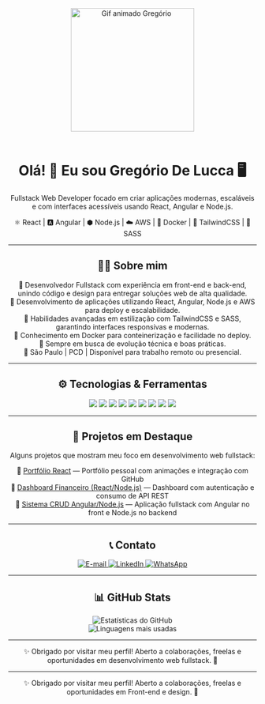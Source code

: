 <div align="center">
  <img 
    src="https://camo.githubusercontent.com/2366b34bb903c09617990fb5fff4622f3e941349e846ddb7e73df872a9d21233/68747470733a2f2f63646e2e6472696262626c652e636f6d2f75736572732f3733303730332f73637265656e73686f74732f363538313234332f6176656e746f2e676966" 
    alt="Gif animado Gregório" 
    width="250" 
    style="margin-bottom: 20px;"
  />
  <h1>Olá! 👋 Eu sou Gregório De Lucca 🖥️</h1>
  <p>Fullstack Web Developer focado em criar aplicações modernas, escaláveis e com interfaces acessíveis usando React, Angular e Node.js.</p>

  <p>
    ⚛️ React | 🅰️ Angular | ⬢ Node.js | ☁️ AWS | 🐳 Docker | 🎨 TailwindCSS | 💅 SASS
  </p>
</div>

---

<div align="center">
  <h2>👨‍💻 Sobre mim</h2>
  <p>
    🎯 Desenvolvedor Fullstack com experiência em front-end e back-end, unindo código e design para entregar soluções web de alta qualidade.<br />
    💼 Desenvolvimento de aplicações utilizando React, Angular, Node.js e AWS para deploy e escalabilidade.<br />
    🎨 Habilidades avançadas em estilização com TailwindCSS e SASS, garantindo interfaces responsivas e modernas.<br />
    🐳 Conhecimento em Docker para conteinerização e facilidade no deploy.<br />
    🚀 Sempre em busca de evolução técnica e boas práticas.<br />
    📍 São Paulo | PCD | Disponível para trabalho remoto ou presencial.
  </p>
</div>

---

<div align="center">
  <h2>⚙️ Tecnologias & Ferramentas</h2>
  <p align="center">
    <img src="https://img.shields.io/badge/React-20232A?style=for-the-badge&logo=react&logoColor=61DAFB" />
    <img src="https://img.shields.io/badge/Angular-DD0031?style=for-the-badge&logo=angular&logoColor=white" />
    <img src="https://img.shields.io/badge/Node.js-339933?style=for-the-badge&logo=node.js&logoColor=white" />
    <img src="https://img.shields.io/badge/AWS-232F3E?style=for-the-badge&logo=amazonaws&logoColor=white" />
    <img src="https://img.shields.io/badge/Docker-2496ED?style=for-the-badge&logo=docker&logoColor=white" />
    <img src="https://img.shields.io/badge/TailwindCSS-06B6D4?style=for-the-badge&logo=tailwind-css&logoColor=white" />
    <img src="https://img.shields.io/badge/SASS-CC6699?style=for-the-badge&logo=sass&logoColor=white" />
    <img src="https://img.shields.io/badge/HTML5-E34F26?style=for-the-badge&logo=html5&logoColor=white" />
    <img src="https://img.shields.io/badge/CSS3-1572B6?style=for-the-badge&logo=css3&logoColor=white" />
  </p>
</div>

---

<div align="center">
  <h2>🌟 Projetos em Destaque</h2>
  <p>Alguns projetos que mostram meu foco em desenvolvimento web fullstack:</p>

  🔗 [Portfólio React](https://seu-link-portfolio.vercel.app) — Portfólio pessoal com animações e integração com GitHub<br />
  🔗 [Dashboard Financeiro (React/Node.js)](https://github.com/seuusuario/dashboard-financeiro) — Dashboard com autenticação e consumo de API REST<br />
  🔗 [Sistema CRUD Angular/Node.js](https://github.com/seuusuario/sistema-crud-angular-node) — Aplicação fullstack com Angular no front e Node.js no backend
</div>

---

<div align="center">
  <h2>📞 Contato</h2>
  <p>
    <a href="mailto:gregoriodelucca@gmail.com">
      <img src="https://img.shields.io/badge/Gmail-EA4335?style=for-the-badge&logo=gmail&logoColor=white" alt="E-mail" />
    </a>
    <a href="https://www.linkedin.com/in/gregoriodelucca">
      <img src="https://img.shields.io/badge/LinkedIn-0077B5?style=for-the-badge&logo=linkedin&logoColor=white" alt="LinkedIn" />
    </a>
    <a href="https://wa.me/5511971108462">
      <img src="https://img.shields.io/badge/WhatsApp-25D366?style=for-the-badge&logo=whatsapp&logoColor=white" alt="WhatsApp" />
    </a>
  </p>
</div>

---

<div align="center">
  <h2>📊 GitHub Stats</h2>
  <p>
    <img src="https://github-readme-stats.vercel.app/api?username=gregoriodelucca&show_icons=true&theme=radical" alt="Estatísticas do GitHub" /><br />
    <img src="https://github-readme-stats.vercel.app/api/top-langs/?username=gregoriodelucca&layout=compact&theme=radical" alt="Linguagens mais usadas" />
  </p>
</div>

---

<div align="center">
  ✨ Obrigado por visitar meu perfil! Aberto a colaborações, freelas e oportunidades em desenvolvimento web fullstack. 🚀
</div>

  </p>
</div>

---

<div align="center">
  ✨ Obrigado por visitar meu perfil! Aberto a colaborações, freelas e oportunidades em Front-end e design. 🚀
</div>
